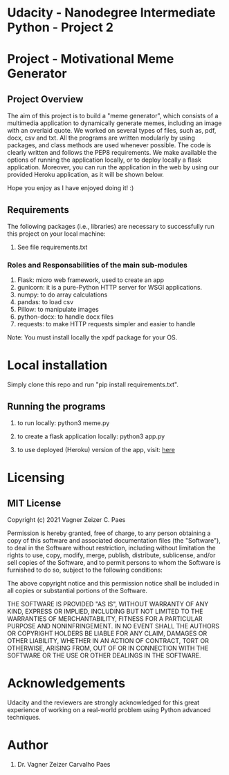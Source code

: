 # Udacity - Nanodegree Intermediate Python - Project 2

# Project - Motivational Meme Generator

## Project Overview

The aim of this project is to build a "meme generator", which consists of a multimedia application to dynamically generate memes, including an image with an overlaid quote.
We worked on several types of files, such as, pdf, docx, csv and txt. 
All the programs are written modularly by using packages, and class methods are used whenever possible.
The code is clearly written and follows the PEP8 requirements.
We make available the options of running the application locally, or to deploy locally a flask application.
Moreover, you can run the application in the web by using our provided Heroku application, as it will be shown below.

Hope you enjoy as I have enjoyed doing it! :)

## Requirements

The following packages (i.e., libraries) are necessary to successfully run this project on your local machine:

1. See file requirements.txt

### Roles and Responsabilities of the main sub-modules

1. Flask: micro web framework, used to create an app
2. gunicorn: it is a pure-Python HTTP server for WSGI applications.
3. numpy: to do array calculations
4. pandas: to load csv
5. Pillow: to manipulate images
6. python-docx: to handle docx files
7. requests: to make HTTP requests simpler and easier to handle

Note: You must install locally the xpdf package for your OS.

# Local installation

Simply clone this repo and run "pip install requirements.txt".

## Running the programs

1. to run locally: python3 meme.py

2. to create a flask application locally: python3 app.py

3. to use deployed (Heroku) version of the app, visit: [here](https://multicultural-crown-56632.herokuapp.com/)


# Licensing

## MIT License

Copyright (c) 2021 Vagner Zeizer C. Paes

Permission is hereby granted, free of charge, to any person obtaining a copy of this software and associated documentation files (the "Software"), to deal in the Software without restriction, including without limitation the rights to use, copy, modify, merge, publish, distribute, sublicense, and/or sell copies of the Software, and to permit persons to whom the Software is furnished to do so, subject to the following conditions:

The above copyright notice and this permission notice shall be included in all copies or substantial portions of the Software.

THE SOFTWARE IS PROVIDED "AS IS", WITHOUT WARRANTY OF ANY KIND, EXPRESS OR IMPLIED, INCLUDING BUT NOT LIMITED TO THE WARRANTIES OF MERCHANTABILITY, FITNESS FOR A PARTICULAR PURPOSE AND NONINFRINGEMENT. IN NO EVENT SHALL THE AUTHORS OR COPYRIGHT HOLDERS BE LIABLE FOR ANY CLAIM, DAMAGES OR OTHER LIABILITY, WHETHER IN AN ACTION OF CONTRACT, TORT OR OTHERWISE, ARISING FROM, OUT OF OR IN CONNECTION WITH THE SOFTWARE OR THE USE OR OTHER DEALINGS IN THE SOFTWARE.

# Acknowledgements

Udacity and the reviewers are strongly acknowledged for this great experience of working on a real-world problem using Python advanced techniques.

# Author

1. Dr. Vagner Zeizer Carvalho Paes

